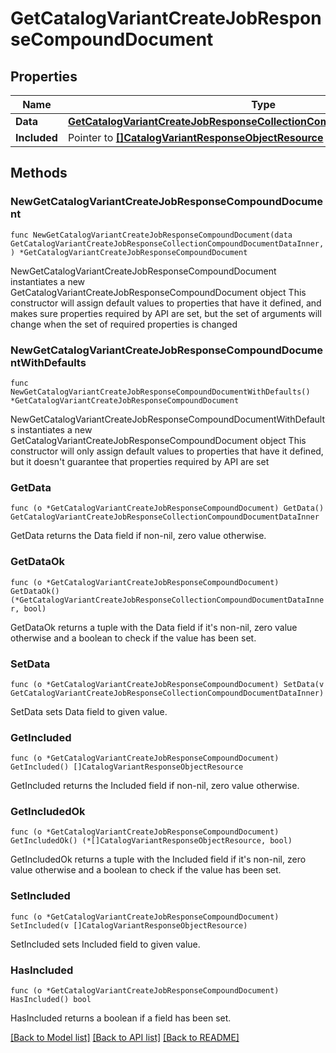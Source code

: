 # GetCatalogVariantCreateJobResponseCompoundDocument

## Properties

Name | Type | Description | Notes
------------ | ------------- | ------------- | -------------
**Data** | [**GetCatalogVariantCreateJobResponseCollectionCompoundDocumentDataInner**](GetCatalogVariantCreateJobResponseCollectionCompoundDocumentDataInner.md) |  | 
**Included** | Pointer to [**[]CatalogVariantResponseObjectResource**](CatalogVariantResponseObjectResource.md) |  | [optional] 

## Methods

### NewGetCatalogVariantCreateJobResponseCompoundDocument

`func NewGetCatalogVariantCreateJobResponseCompoundDocument(data GetCatalogVariantCreateJobResponseCollectionCompoundDocumentDataInner, ) *GetCatalogVariantCreateJobResponseCompoundDocument`

NewGetCatalogVariantCreateJobResponseCompoundDocument instantiates a new GetCatalogVariantCreateJobResponseCompoundDocument object
This constructor will assign default values to properties that have it defined,
and makes sure properties required by API are set, but the set of arguments
will change when the set of required properties is changed

### NewGetCatalogVariantCreateJobResponseCompoundDocumentWithDefaults

`func NewGetCatalogVariantCreateJobResponseCompoundDocumentWithDefaults() *GetCatalogVariantCreateJobResponseCompoundDocument`

NewGetCatalogVariantCreateJobResponseCompoundDocumentWithDefaults instantiates a new GetCatalogVariantCreateJobResponseCompoundDocument object
This constructor will only assign default values to properties that have it defined,
but it doesn't guarantee that properties required by API are set

### GetData

`func (o *GetCatalogVariantCreateJobResponseCompoundDocument) GetData() GetCatalogVariantCreateJobResponseCollectionCompoundDocumentDataInner`

GetData returns the Data field if non-nil, zero value otherwise.

### GetDataOk

`func (o *GetCatalogVariantCreateJobResponseCompoundDocument) GetDataOk() (*GetCatalogVariantCreateJobResponseCollectionCompoundDocumentDataInner, bool)`

GetDataOk returns a tuple with the Data field if it's non-nil, zero value otherwise
and a boolean to check if the value has been set.

### SetData

`func (o *GetCatalogVariantCreateJobResponseCompoundDocument) SetData(v GetCatalogVariantCreateJobResponseCollectionCompoundDocumentDataInner)`

SetData sets Data field to given value.


### GetIncluded

`func (o *GetCatalogVariantCreateJobResponseCompoundDocument) GetIncluded() []CatalogVariantResponseObjectResource`

GetIncluded returns the Included field if non-nil, zero value otherwise.

### GetIncludedOk

`func (o *GetCatalogVariantCreateJobResponseCompoundDocument) GetIncludedOk() (*[]CatalogVariantResponseObjectResource, bool)`

GetIncludedOk returns a tuple with the Included field if it's non-nil, zero value otherwise
and a boolean to check if the value has been set.

### SetIncluded

`func (o *GetCatalogVariantCreateJobResponseCompoundDocument) SetIncluded(v []CatalogVariantResponseObjectResource)`

SetIncluded sets Included field to given value.

### HasIncluded

`func (o *GetCatalogVariantCreateJobResponseCompoundDocument) HasIncluded() bool`

HasIncluded returns a boolean if a field has been set.


[[Back to Model list]](../README.md#documentation-for-models) [[Back to API list]](../README.md#documentation-for-api-endpoints) [[Back to README]](../README.md)



